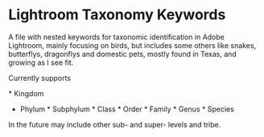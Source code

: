 # Lightroom Taxonomy Keywords

A file with nested keywords for taxonomic identification in Adobe Lightroom, mainly focusing on birds, but includes some others like snakes,
butterflys, dragonflys and domestic pets, mostly found in Texas, and growing as I see fit.

Currently supports

* Kingdom
* Phylum
* Subphylum
* Class
* Order
* Family
* Genus
* Species

In the future may include other sub- and super- levels and tribe.

